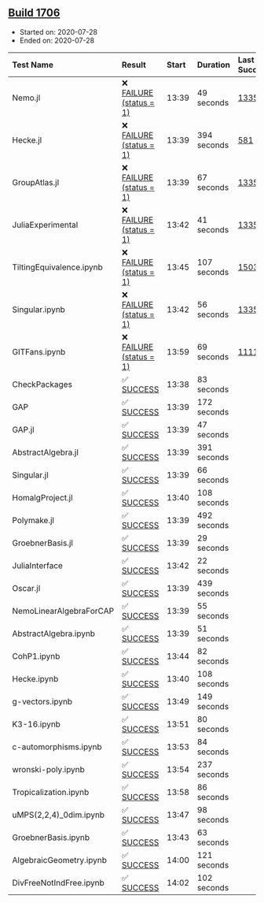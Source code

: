 ## [Build 1706](https://oscarci.mathematik.uni-kl.de/job/oscar-julia-1.4/1706/)

* Started on: 2020-07-28
* Ended on: 2020-07-28

| Test Name    | Result | Start | Duration | Last Success | First Failure |
|:-------------|:-------|:------|:---------|:-------------|:--------------|
| Nemo.jl | ❌ [FAILURE (status = 1)](https://oscarci.mathematik.uni-kl.de/job/oscar-julia-1.4/1706/artifact/logs/build-1706/Nemo.jl.log) | 13:39 | 49 seconds | [1335](https://oscarci.mathematik.uni-kl.de/job/oscar-julia-1.4/1335/) | [1336](https://oscarci.mathematik.uni-kl.de/job/oscar-julia-1.4/1336/) |
| Hecke.jl | ❌ [FAILURE (status = 1)](https://oscarci.mathematik.uni-kl.de/job/oscar-julia-1.4/1706/artifact/logs/build-1706/Hecke.jl.log) | 13:39 | 394 seconds | [581](https://oscarci.mathematik.uni-kl.de/job/oscar-julia-1.4/581/) | [582](https://oscarci.mathematik.uni-kl.de/job/oscar-julia-1.4/582/) |
| GroupAtlas.jl | ❌ [FAILURE (status = 1)](https://oscarci.mathematik.uni-kl.de/job/oscar-julia-1.4/1706/artifact/logs/build-1706/GroupAtlas.jl.log) | 13:39 | 67 seconds | [1335](https://oscarci.mathematik.uni-kl.de/job/oscar-julia-1.4/1335/) | [1336](https://oscarci.mathematik.uni-kl.de/job/oscar-julia-1.4/1336/) |
| JuliaExperimental | ❌ [FAILURE (status = 1)](https://oscarci.mathematik.uni-kl.de/job/oscar-julia-1.4/1706/artifact/logs/build-1706/JuliaExperimental.log) | 13:42 | 41 seconds | [1335](https://oscarci.mathematik.uni-kl.de/job/oscar-julia-1.4/1335/) | [1336](https://oscarci.mathematik.uni-kl.de/job/oscar-julia-1.4/1336/) |
| TiltingEquivalence.ipynb | ❌ [FAILURE (status = 1)](https://oscarci.mathematik.uni-kl.de/job/oscar-julia-1.4/1706/artifact/logs/build-1706/TiltingEquivalence.ipynb.log) | 13:45 | 107 seconds | [1503](https://oscarci.mathematik.uni-kl.de/job/oscar-julia-1.4/1503/) | [1504](https://oscarci.mathematik.uni-kl.de/job/oscar-julia-1.4/1504/) |
| Singular.ipynb | ❌ [FAILURE (status = 1)](https://oscarci.mathematik.uni-kl.de/job/oscar-julia-1.4/1706/artifact/logs/build-1706/Singular.ipynb.log) | 13:42 | 56 seconds | [1335](https://oscarci.mathematik.uni-kl.de/job/oscar-julia-1.4/1335/) | [1336](https://oscarci.mathematik.uni-kl.de/job/oscar-julia-1.4/1336/) |
| GITFans.ipynb | ❌ [FAILURE (status = 1)](https://oscarci.mathematik.uni-kl.de/job/oscar-julia-1.4/1706/artifact/logs/build-1706/GITFans.ipynb.log) | 13:59 | 69 seconds | [1111](https://oscarci.mathematik.uni-kl.de/job/oscar-julia-1.4/1111/) | [1112](https://oscarci.mathematik.uni-kl.de/job/oscar-julia-1.4/1112/) |
| CheckPackages | ✅ [SUCCESS](https://oscarci.mathematik.uni-kl.de/job/oscar-julia-1.4/1706/artifact/logs/build-1706/CheckPackages.log) | 13:38 | 83 seconds |  |  |
| GAP | ✅ [SUCCESS](https://oscarci.mathematik.uni-kl.de/job/oscar-julia-1.4/1706/artifact/logs/build-1706/GAP.log) | 13:39 | 172 seconds |  |  |
| GAP.jl | ✅ [SUCCESS](https://oscarci.mathematik.uni-kl.de/job/oscar-julia-1.4/1706/artifact/logs/build-1706/GAP.jl.log) | 13:39 | 47 seconds |  |  |
| AbstractAlgebra.jl | ✅ [SUCCESS](https://oscarci.mathematik.uni-kl.de/job/oscar-julia-1.4/1706/artifact/logs/build-1706/AbstractAlgebra.jl.log) | 13:39 | 391 seconds |  |  |
| Singular.jl | ✅ [SUCCESS](https://oscarci.mathematik.uni-kl.de/job/oscar-julia-1.4/1706/artifact/logs/build-1706/Singular.jl.log) | 13:39 | 66 seconds |  |  |
| HomalgProject.jl | ✅ [SUCCESS](https://oscarci.mathematik.uni-kl.de/job/oscar-julia-1.4/1706/artifact/logs/build-1706/HomalgProject.jl.log) | 13:40 | 108 seconds |  |  |
| Polymake.jl | ✅ [SUCCESS](https://oscarci.mathematik.uni-kl.de/job/oscar-julia-1.4/1706/artifact/logs/build-1706/Polymake.jl.log) | 13:39 | 492 seconds |  |  |
| GroebnerBasis.jl | ✅ [SUCCESS](https://oscarci.mathematik.uni-kl.de/job/oscar-julia-1.4/1706/artifact/logs/build-1706/GroebnerBasis.jl.log) | 13:39 | 29 seconds |  |  |
| JuliaInterface | ✅ [SUCCESS](https://oscarci.mathematik.uni-kl.de/job/oscar-julia-1.4/1706/artifact/logs/build-1706/JuliaInterface.log) | 13:42 | 22 seconds |  |  |
| Oscar.jl | ✅ [SUCCESS](https://oscarci.mathematik.uni-kl.de/job/oscar-julia-1.4/1706/artifact/logs/build-1706/Oscar.jl.log) | 13:39 | 439 seconds |  |  |
| NemoLinearAlgebraForCAP | ✅ [SUCCESS](https://oscarci.mathematik.uni-kl.de/job/oscar-julia-1.4/1706/artifact/logs/build-1706/NemoLinearAlgebraForCAP.log) | 13:39 | 55 seconds |  |  |
| AbstractAlgebra.ipynb | ✅ [SUCCESS](https://oscarci.mathematik.uni-kl.de/job/oscar-julia-1.4/1706/artifact/logs/build-1706/AbstractAlgebra.ipynb.log) | 13:39 | 51 seconds |  |  |
| CohP1.ipynb | ✅ [SUCCESS](https://oscarci.mathematik.uni-kl.de/job/oscar-julia-1.4/1706/artifact/logs/build-1706/CohP1.ipynb.log) | 13:44 | 82 seconds |  |  |
| Hecke.ipynb | ✅ [SUCCESS](https://oscarci.mathematik.uni-kl.de/job/oscar-julia-1.4/1706/artifact/logs/build-1706/Hecke.ipynb.log) | 13:40 | 108 seconds |  |  |
| g-vectors.ipynb | ✅ [SUCCESS](https://oscarci.mathematik.uni-kl.de/job/oscar-julia-1.4/1706/artifact/logs/build-1706/g-vectors.ipynb.log) | 13:49 | 149 seconds |  |  |
| K3-16.ipynb | ✅ [SUCCESS](https://oscarci.mathematik.uni-kl.de/job/oscar-julia-1.4/1706/artifact/logs/build-1706/K3-16.ipynb.log) | 13:51 | 80 seconds |  |  |
| c-automorphisms.ipynb | ✅ [SUCCESS](https://oscarci.mathematik.uni-kl.de/job/oscar-julia-1.4/1706/artifact/logs/build-1706/c-automorphisms.ipynb.log) | 13:53 | 84 seconds |  |  |
| wronski-poly.ipynb | ✅ [SUCCESS](https://oscarci.mathematik.uni-kl.de/job/oscar-julia-1.4/1706/artifact/logs/build-1706/wronski-poly.ipynb.log) | 13:54 | 237 seconds |  |  |
| Tropicalization.ipynb | ✅ [SUCCESS](https://oscarci.mathematik.uni-kl.de/job/oscar-julia-1.4/1706/artifact/logs/build-1706/Tropicalization.ipynb.log) | 13:58 | 86 seconds |  |  |
| uMPS(2,2,4)_0dim.ipynb | ✅ [SUCCESS](https://oscarci.mathematik.uni-kl.de/job/oscar-julia-1.4/1706/artifact/logs/build-1706/uMPS-2-2-4-_0dim.ipynb.log) | 13:47 | 98 seconds |  |  |
| GroebnerBasis.ipynb | ✅ [SUCCESS](https://oscarci.mathematik.uni-kl.de/job/oscar-julia-1.4/1706/artifact/logs/build-1706/GroebnerBasis.ipynb.log) | 13:43 | 63 seconds |  |  |
| AlgebraicGeometry.ipynb | ✅ [SUCCESS](https://oscarci.mathematik.uni-kl.de/job/oscar-julia-1.4/1706/artifact/logs/build-1706/AlgebraicGeometry.ipynb.log) | 14:00 | 121 seconds |  |  |
| DivFreeNotIndFree.ipynb | ✅ [SUCCESS](https://oscarci.mathematik.uni-kl.de/job/oscar-julia-1.4/1706/artifact/logs/build-1706/DivFreeNotIndFree.ipynb.log) | 14:02 | 102 seconds |  |  |
